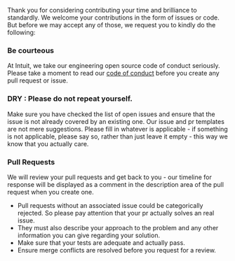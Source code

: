 Thank you for considering contributing your time and brilliance to standardly. We welcome your contributions in the form of issues or code. But before we may accept any of those, we request you to kindly do the following:

### Be courteous
At Intuit, we take our engineering open source code of conduct seriously. Please take a moment to read our [code of conduct](https://opensource.intuit.com/#coc) before you create any pull request or issue.

### DRY : Please do not repeat yourself. 
Make sure you have checked the list of open issues and ensure that the issue is not already covered by an existing one. Our issue and pr templates are not mere suggestions. Please fill in whatever is applicable - if something is not applicable, please say so, rather than just leave it empty - this way we know that you actually care.

### Pull Requests
We will review your pull requests and get back to you - our timeline for response will be displayed as a comment in the description area of the pull request when you create one. 
- Pull requests without an associated issue could be categorically rejected. So please pay attention that your pr actually solves an real issue. 
- They must also describe your approach to the problem and any other information you can give regarding your solution. 
- Make sure that your tests are adequate and actually pass. 
- Ensure merge conflicts are resolved before you request for a review. 
